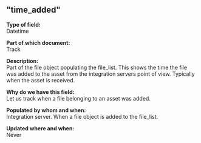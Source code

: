 ## "time_added"

**Type of field:**  
Datetime  

**Part of which document:**  
Track

**Description:**  
Part of the file object populating the file_list. This shows the time the file was added to the asset from the integration servers point of view. Typically when the asset is received.  

**Why do we have this field:**  
Let us track when a file belonging to an asset was added.   

**Populated by whom and when:**  
Integration server. When a file object is added to the file_list.  

**Updated where and when:**  
Never
